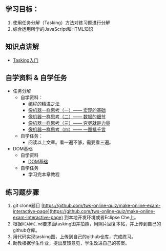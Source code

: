 ## 学习目标：

1. 使用任务分解（Tasking）方法对练习题进行分解
2. 综合运用所学的JavaScript和HTML知识

## 知识点讲解

- [Tasking入门](https://s3.cn-north-1.amazonaws.com.cn/tws-courses-resource/Tasking入门.mp4)

## 自学资料 & 自学任务

- 任务分解
  - 自学资料：
    - [编程的精进之法](https://www.zybuluo.com/jtong/note/504192)
    - [像机器一样思考（一）—— 宏观的基础](https://www.zybuluo.com/jtong/note/403738)
    - [像机器一样思考（二）—— 数据的细节](https://www.zybuluo.com/jtong/note/471501)
    - [像机器一样思考（三）—— 穷尽就是力量](https://www.zybuluo.com/jtong/note/473123)
    - [像机器一样思考（四）—— 一图抵千言](https://www.zybuluo.com/jtong/note/774931)
  - 自学任务：
    - 阅读以上文章。看一遍不够，需要看三遍。
- DOM基础
  - 自学资料
    - [DOM基础](https://wizardforcel.gitbooks.io/liyanhui-tutorials/content/83.html)
  - 自学任务
    - 学习完本章教程

## 练习题步骤

1. git clone题目 [https://github.com/tws-online-quiz/make-online-exam-interactive-page](https://github.com/tws-online-quiz/make-online-exam-interactive-page) 到本地开发环境或者Eclipse Che上。
2. 根据`README.md`要求画tasking图并拍照，用照片回复本帖，并上传到自己的github仓库。
3. 用代码实现tasking图，上传到自己的github仓库，完成练习。
4. 助教根据学生作业，提出反馈意见，学生改进自己的答案。
